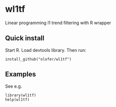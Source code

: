 # wl1tf
Linear programming l1 trend filtering with R wrapper

## Quick install
Start R. Load devtools library. Then run:
```{r}
install_github("olofer/wl1tf")
```

## Examples
See e.g.
```{r}
library(wl1tf)
help(wl1tf)
```
